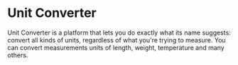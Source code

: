 # Unit Converter

Unit Converter is a platform that lets you do exactly what its name suggests: convert all kinds of units, regardless of what you're trying to measure. You can convert measurements units of length, weight, temperature and many others.
